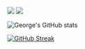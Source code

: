 <img src="https://www.codewars.com/users/georgezalokostas/badges/small?theme=light">
<img src="https://github-readme-stats.vercel.app/api/top-langs/?username=georgezalokostas&layout=compact">

![George's GitHub stats](https://github-readme-stats.vercel.app/api?username=georgezalokostas&show_icons=true)

[![GitHub Streak](https://streak-stats.demolab.com/?user=DenverCoder1)](https://git.io/streak-stats)
